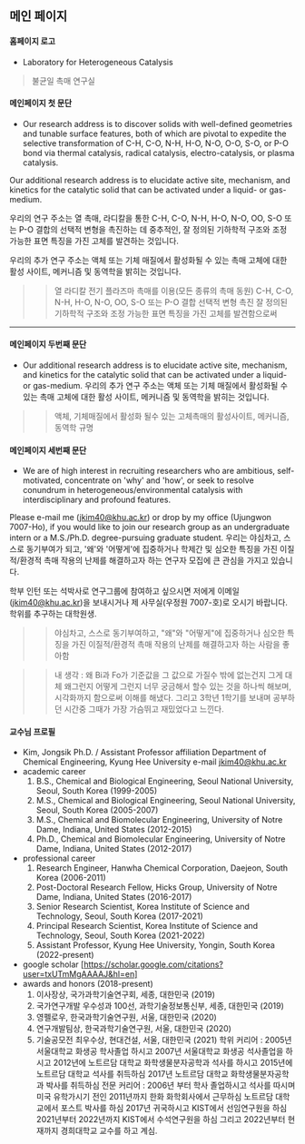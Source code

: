 ## 메인 페이지
#### 홈페이지 로고 
* Laboratory for Heterogeneous Catalysis
> 불균일 촉매 연구실
#### 메인페이지 첫 문단
* Our research address is to discover solids with well-defined geometries and tunable surface features, both of which are pivotal to expedite the selective transformation of C-H, C-O, N-H, H-O, N-O, O-O, S-O, or P-O bond via thermal catalysis, radical catalysis, electro-catalysis, or plasma catalysis.

Our additional research address is to elucidate active site, mechanism, and kinetics for the catalytic solid that can be activated under a liquid- or gas-medium.

우리의 연구 주소는 열 촉매, 라디칼을 통한 C-H, C-O, N-H, H-O, N-O, OO, S-O 또는 P-O 결합의 선택적 변형을 촉진하는 데 중추적인, 잘 정의된 기하학적 구조와 조정 가능한 표면 특징을 가진 고체를 발견하는 것입니다. 

우리의 추가 연구 주소는 액체 또는 기체 매질에서 활성화될 수 있는 촉매 고체에 대한 활성 사이트, 메커니즘 및 동역학을 밝히는 것입니다.
>> 열 라디칼 전기 플라즈마 촉매를 이용(모든 종류의 촉매 동원)
>> C-H, C-O, N-H, H-O, N-O, OO, S-O 또는 P-O 결합 선택적 변형 촉진
>> 잘 정의된 기하학적 구조와 조정 가능한 표면 특징을 가진 고체를 발견함으로써
---
#### 메인페이지 두번째 문단
* Our additional research address is to elucidate active site, mechanism, and kinetics for the catalytic solid that can be activated under a liquid- or gas-medium.
우리의 추가 연구 주소는 액체 또는 기체 매질에서 활성화될 수 있는 촉매 고체에 대한 활성 사이트, 메커니즘 및 동역학을 밝히는 것입니다.
>> 액체, 기체매질에서 활성화 될수 있는
>> 고체촉매의 활성사이트, 메커니즘, 동역학 규명

#### 메인페이지 세번째 문단
* We are of high interest in recruiting researchers who are ambitious, self-motivated, concentrate on 'why' and 'how', or seek to resolve conundrum in heterogeneous/environmental catalysis with interdisciplinary and profound features.

Please e-mail me (jkim40@khu.ac.kr) or drop by my office (Ujungwon 7007-Ho), if you would like to join our research group as an undergraduate intern or a M.S./Ph.D. degree-pursuing graduate student. 
우리는 야심차고, 스스로 동기부여가 되고, '왜'와 '어떻게'에 집중하거나 학제간 및 심오한 특징을 가진 이질적/환경적 촉매 작용의 난제를 해결하고자 하는 연구자 모집에 큰 관심을 가지고 있습니다.

학부 인턴 또는 석박사로 연구그룹에 참여하고 싶으시면 저에게 이메일(jkim40@khu.ac.kr)을 보내시거나 제 사무실(우정원 7007-호)로 오시기 바랍니다. 학위를 추구하는 대학원생.
>> 야심차고, 스스로 동기부여하고, "왜"와 "어떻게"에 집중하거나 심오한 특징을 가진 이질적/환경적 촉매 작용의 난제를 해결하고자 하는 사람을 좋아함

>> 내 생각 : 왜 Bi과 Fo가 기준값을 그 값으로 가질수 밖에 없는건지 그게 대체 왜그런지 어떻게 그런지 너무 궁금해서 할수 있는 것을 하나씩 해보며, 시각화까지 함으로써 이해를 해냈다. 그리고 3학년 1학기를 보내며 공부하던 시간중 그때가 가장 가슴뛰고 재밌었다고 느낀다. 


#### 교수님 프로필
* Kim, Jongsik
    Ph.D. / Assistant Professor
    affiliation Department of Chemical Engineering, Kyung Hee University
    e-mail jkim40@khu.ac.kr
* academic career
    1. B.S., Chemical and Biological Engineering, Seoul National University, Seoul, South Korea (1999-2005)
    2. M.S., Chemical and Biological Engineering, Seoul National University, Seoul, South Korea (2005-2007)
    3. M.S., Chemical and Biomolecular Engineering, University of Notre Dame, Indiana, United States (2012-2015)
    4. Ph.D., Chemical and Biomolecular Engineering, University of Notre Dame, Indiana, United States (2012-2017)
* professional career
    1. Research Engineer, Hanwha Chemical Corporation, Daejeon, South Korea (2006-2011)
    2. Post-Doctoral Research Fellow, Hicks Group, University of Notre Dame, Indiana, United States (2016-2017)
    3. Senior Research Scientist, Korea Institute of Science and Technology, Seoul, South Korea (2017-2021)
    4. Principal Research Scientist, Korea Institute of Science and Technology, Seoul, South Korea (2021-2022)
    5. Assistant Professor, Kyung Hee University, Yongin, South Korea (2022-present)
* google scholar [https://scholar.google.com/citations?user=txUTmMgAAAAJ&hl=en]
* awards and honors (2018-present)
    1. 이사장상, 국가과학기술연구회, 세종, 대한민국 (2019)
    2. 국가연구개발 우수성과 100선, 과학기술정보통신부, 세종, 대한민국 (2019)
    3. 영펠로우, 한국과학기술연구원, 서울, 대한민국 (2020)
    4. 연구개발팀상, 한국과학기술연구원, 서울, 대한민국 (2020)
    5. 기술공모전 최우수상, 현대건설, 서울, 대한민국 (2021)
학위 커리어 : 
    2005년 서울대학교 화생공 학사졸업 하시고
    2007년 서울대학교 화생공 석사졸업을 하시고
    2012년에 노트르담 대학교 화학생물분자공학과 석사를 하시고
    2015년에 노트르담 대학교 석사를 취득하심
    2017년 노트르담 대학교 화학생물분자공학과 박사를 취득하심
전문 커리어 : 
    2006년 부터 학사 졸업하시고 석사를 따시며 미국 유학가시기 전인 2011년까지
    한화 화학회사에서 근무하심
    노트르담 대학교에서 포스트 박사를 하심
    2017년 귀국하시고 KIST에서 선임연구원을 하심
    2021년부터 2022년까지 KIST에서 수석연구원을 하심
    그리고 2022년부터 현재까지 경희대학교 교수를 하고 계심.

